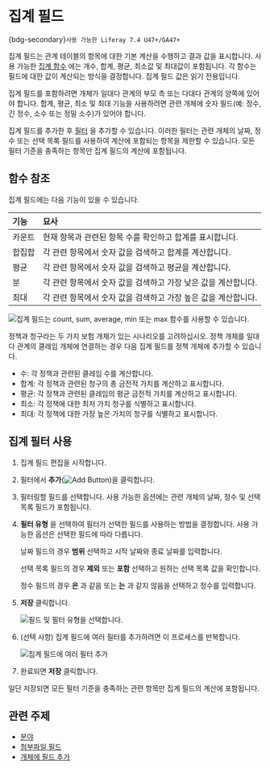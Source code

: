 # 집계 필드

{bdg-secondary}`사용 가능한 Liferay 7.4 U47+/GA47+`

집계 필드는 관계 테이블의 항목에 대한 기본 계산을 수행하고 결과 값을 표시합니다. 사용 가능한 [집계 함수](#functions-reference) 에는 개수, 합계, 평균, 최소값 및 최대값이 포함됩니다. 각 함수는 필드에 대한 값이 계산되는 방식을 결정합니다. 집계 필드 값은 읽기 전용입니다.

집계 필드를 포함하려면 개체가 일대다 관계의 부모 측 또는 다대다 관계의 양쪽에 있어야 합니다. 합계, 평균, 최소 및 최대 기능을 사용하려면 관련 개체에 숫자 필드(예: 정수, 긴 정수, 소수 또는 정밀 소수)가 있어야 합니다.

집계 필드를 추가한 후 [필터](#using-aggregation-filters) 을 추가할 수 있습니다. 이러한 필터는 관련 개체의 날짜, 정수 또는 선택 목록 필드를 사용하여 계산에 포함되는 항목을 제한할 수 있습니다. 모든 필터 기준을 충족하는 항목만 집계 필드의 계산에 포함됩니다.

## 함수 참조

집계 필드에는 다음 기능이 있을 수 있습니다.

| 기능  | 묘사                                   |
|:--- |:------------------------------------ |
| 카운트 | 현재 항목과 관련된 항목 수를 확인하고 합계를 표시합니다.     |
| 합집합 | 각 관련 항목에서 숫자 값을 검색하고 합계를 계산합니다.      |
| 평균  | 각 관련 항목에서 숫자 값을 검색하고 평균을 계산합니다.      |
| 분   | 각 관련 항목에서 숫자 값을 검색하고 가장 낮은 값을 계산합니다. |
| 최대  | 각 관련 항목에서 숫자 값을 검색하고 가장 높은 값을 계산합니다. |

![집계 필드는 count, sum, average, min 또는 max 함수를 사용할 수 있습니다.](./aggregation-fields/images/01.png)

정책과 청구라는 두 가지 보험 개체가 있는 시나리오를 고려하십시오. 정책 개체를 일대다 관계의 클레임 개체에 연결하는 경우 다음 집계 필드를 정책 개체에 추가할 수 있습니다.

* 수: 각 정책과 관련된 클레임 수를 계산합니다.
* 합계: 각 정책과 관련된 청구의 총 금전적 가치를 계산하고 표시합니다.
* 평균: 각 정책과 관련된 클레임의 평균 금전적 가치를 계산하고 표시합니다.
* 최소: 각 정책에 대한 최저 가치 청구를 식별하고 표시합니다.
* 최대: 각 정책에 대한 가장 높은 가치의 청구를 식별하고 표시합니다.

## 집계 필터 사용

1. 집계 필드 편집을 시작합니다.

1. 필터에서 **추가**(![Add Button](../../../../images/icon-add.png))을 클릭합니다.

1. 필터링할 필드를 선택합니다. 사용 가능한 옵션에는 관련 개체의 날짜, 정수 및 선택 목록 필드가 포함됩니다.

1. **필터 유형** 을 선택하여 필터가 선택한 필드를 사용하는 방법을 결정합니다. 사용 가능한 옵션은 선택한 필드에 따라 다릅니다.

   날짜 필드의 경우 **범위** 선택하고 시작 날짜와 종료 날짜를 입력합니다.

   선택 목록 필드의 경우 **제외** 또는 **포함** 선택하고 원하는 선택 목록 값을 확인합니다.

   정수 필드의 경우 **은** 과 같음 또는 **는** 과 같지 않음을 선택하고 정수를 입력합니다.

1. **저장** 클릭합니다.

   ![필드 및 필터 유형을 선택합니다.](./aggregation-fields/images/02.png)

1. (선택 사항) 집계 필드에 여러 필터를 추가하려면 이 프로세스를 반복합니다.

   ![집계 필드에 여러 필터 추가](./aggregation-fields/images/03.png)

1. 완료되면 **저장** 클릭합니다.

일단 저장되면 모든 필터 기준을 충족하는 관련 항목만 집계 필드의 계산에 포함됩니다.

## 관련 주제

* [분야](../fields.md)
* [첨부파일 필드](./attachment-fields.md)
* [개체에 필드 추가](./adding-fields-to-objects.md)
